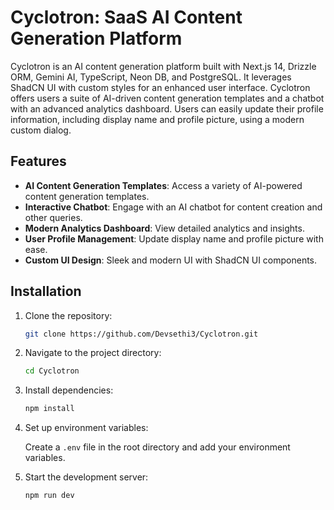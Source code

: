 # Cyclotron: SaaS AI Content Generation Platform

Cyclotron is an AI content generation platform built with Next.js 14, Drizzle ORM, Gemini AI, TypeScript, Neon DB, and PostgreSQL. It leverages ShadCN UI with custom styles for an enhanced user interface. Cyclotron offers users a suite of AI-driven content generation templates and a chatbot with an advanced analytics dashboard. Users can easily update their profile information, including display name and profile picture, using a modern custom dialog.

## Features

- **AI Content Generation Templates**: Access a variety of AI-powered content generation templates.
- **Interactive Chatbot**: Engage with an AI chatbot for content creation and other queries.
- **Modern Analytics Dashboard**: View detailed analytics and insights.
- **User Profile Management**: Update display name and profile picture with ease.
- **Custom UI Design**: Sleek and modern UI with ShadCN UI components.

## Installation

1. Clone the repository:

   ```bash
   git clone https://github.com/Devsethi3/Cyclotron.git
   ```

2. Navigate to the project directory:

   ```bash
   cd Cyclotron
   ```

3. Install dependencies:

   ```bash
   npm install
   ```

4. Set up environment variables:

   Create a `.env` file in the root directory and add your environment variables.

5. Start the development server:

   ```bash
   npm run dev
   ```


